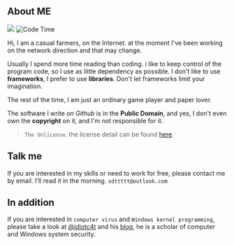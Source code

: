 
## About ME

[![](https://img.shields.io/discord/828070178897133638)](https://discord.gg/wwZyJ3Etwt)
![Code Time](https://img.shields.io/endpoint?style=social&url=https://codetime-api.datreks.com/badge/1465?logoColor=dark%26project=%26recentMS=1296000000%26showProject=false)

Hi, I am a casual farmers, on the Internet. at the moment I've been working on the network direction and that may change.

Usually I spend more time reading than coding.
i like to keep control of the program code, so I use as little dependency as possible.
I don't like to use **frameworks**, I prefer to use **libraries**. Don't let frameworks limit your imagination.

The rest of the time, I am just an ordinary game player and paper lover.

The software I write *on Github* is in the **Public Domain**, and yes, I don't even own the **copyright** on it, and I'm not responsible for it. 

> `The Unlicense`. the license detail can be found [here](https://unlicense.org/).

## Talk me 

If you are interested in my skills or need to work for free, please contact me by email. I'll read it in the morning. `sdttttt@outlook.com`


## In addition


If you are interested in `computer virus` and `Windows kernel programming`, please take a look at [@idiotc4t](https://github.com/idiotc4t) and his [blog](https://idiotc4t.gitbook.io/), he is a scholar of computer and Windows system security.


